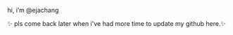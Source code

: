 hi, i’m @ejachang

✨ pls come back later when i've had more time to update my github here.✨ 

<!---
ejachang/ejachang is a ✨ special ✨ repository because its `README.md` (this file) appears on your GitHub profile.
You can click the Preview link to take a look at your changes.
--->
